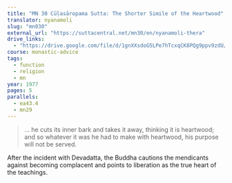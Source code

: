 ```yaml
---
title: "MN 30 Cūḷasāropama Sutta: The Shorter Simile of the Heartwood"
translator: nyanamoli
slug: "mn030"
external_url: "https://suttacentral.net/mn30/en/nyanamoli-thera"
drive_links:
  - "https://drive.google.com/file/d/1gnXXsdoG5LPe7hTcxqCK8PQg9ppv9zdU/view?usp=drivesdk"
course: monastic-advice
tags:
  - function
  - religion
  - mn
year: 1977
pages: 5
parallels:
  - ea43.4
  - mn29
---
```


> ... he cuts its inner bark and takes it away, thinking it is heartwood; and so whatever it was he had to make with heartwood, his purpose will not be served.

After the incident with Devadatta, the Buddha cautions the mendicants against becoming complacent and points to liberation as the true heart of the teachings.
